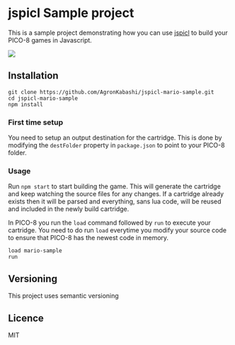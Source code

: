 # jspicl Sample project
This is a sample project demonstrating how you can use [jspicl](https://github.com/AgronKabashi/jspicl) to build your PICO-8 games in Javascript.

![](http://i.imgur.com/Bn8cq1A.gif)

## Installation
```
git clone https://github.com/AgronKabashi/jspicl-mario-sample.git
cd jspicl-mario-sample
npm install
```

### First time setup
You need to setup an output destination for the cartridge. This is done by modifying the `destFolder` property in `package.json` to point to your PICO-8 folder.

### Usage

Run `npm start` to start building the game. This will generate the cartridge and keep watching the source files for any changes. If a cartridge already exists then it will be parsed and everything, sans lua code, will be reused and included in the newly build cartridge.

In PICO-8 you run the `load` command followed by `run` to execute your cartridge. You need to do run `load` everytime you modify your source code to ensure that PICO-8 has the newest code in memory.
```
load mario-sample
run
```

## Versioning
This project uses semantic versioning

## Licence
MIT
